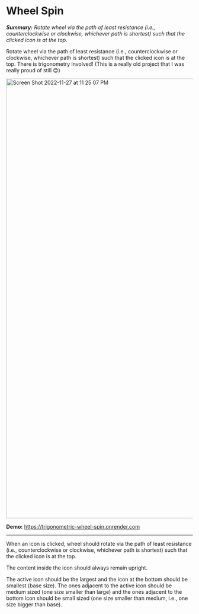 # Wheel Spin # 

***Summary:*** *Rotate wheel via the path of least resistance (i.e., counterclockwise or clockwise, whichever path is shortest) such that the clicked icon is at the top.*

Rotate wheel via the path of least resistance (i.e., counterclockwise or clockwise, whichever path is shortest) such that the clicked icon is at the top. There is trigonometry involved! (This is a really old project that I was really proud of still 😊)

<img width="1187" alt="Screen Shot 2022-11-27 at 11 25 07 PM" src="https://user-images.githubusercontent.com/11896191/204193890-7b8d28f2-9751-43dc-a2db-843bb0a8a7f2.png">

**Demo:** https://trigonometric-wheel-spin.onrender.com

************************************************************

When an icon is clicked, wheel should rotate via the path of least resistance (i.e., counterclockwise or clockwise, whichever path is shortest) such that the clicked icon is at the top.

The content inside the icon should always remain upright.

The active icon should be the largest and the icon at the bottom should be smallest (base size). The ones adjacent to the active icon should be medium sized (one size smaller than large) and the ones adjacent to the bottom icon should be small sized (one size smaller than medium, i.e., one size bigger than base).

